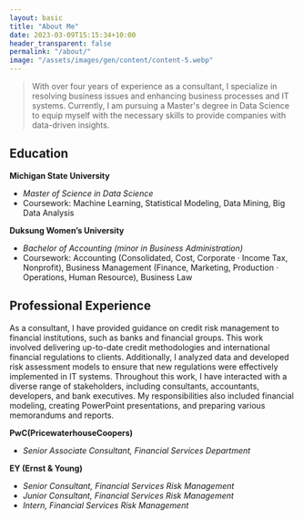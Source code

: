 ```yaml
---
layout: basic
title: "About Me"
date: 2023-03-09T15:15:34+10:00
header_transparent: false
permalink: "/about/"
image: "/assets/images/gen/content/content-5.webp"
---
```



> With over four years of experience as a consultant, I specialize in resolving business issues and enhancing business processes and IT systems. Currently, I am pursuing a Master's degree in Data Science to equip myself with the necessary skills to provide companies with data-driven insights.

## Education

**Michigan State University**
- *Master of Science in Data Science*
- Coursework: Machine Learning, Statistical Modeling, Data Mining, Big Data Analysis

**Duksung Women’s University**
- *Bachelor of Accounting (minor in Business Administration)*
- Coursework: Accounting (Consolidated, Cost, Corporate &middot; Income Tax, Nonprofit), Business Management (Finance, Marketing, Production &middot; Operations, Human Resource), Business Law

## Professional Experience

As a consultant, I have provided guidance on credit risk management to financial institutions, such as banks and financial groups. This work involved delivering up-to-date credit methodologies and international financial regulations to clients. Additionally, I analyzed data and developed risk assessment models to ensure that new regulations were effectively implemented in IT systems. Throughout this work, I have interacted with a diverse range of stakeholders, including consultants, accountants, developers, and bank executives. My responsibilities also included financial modeling, creating PowerPoint presentations, and preparing various memorandums and reports.

**PwC(PricewaterhouseCoopers)**
- *Senior Associate Consultant, Financial Services Department*

**EY (Ernst & Young)**
- *Senior Consultant, Financial Services Risk Management*	
- *Junior Consultant, Financial Services Risk Management*	
- *Intern, Financial Services Risk Management*



